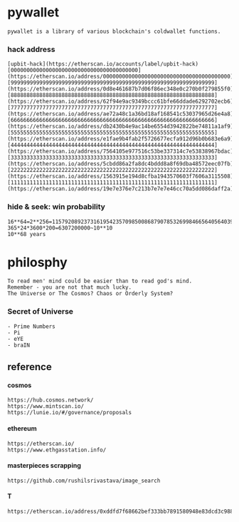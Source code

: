# pywallet
    pywallet is a library of various blockchain's coldwallet functions.
### hack address
    [upbit-hack](https://etherscan.io/accounts/label/upbit-hack)
    [0000000000000000000000000000000000000000](https://etherscan.io/address/0000000000000000000000000000000000000000)
    [9999999999999999999999999999999999999999999999999999999999999999](https://etherscan.io/address/0d8e461687b7d06f86ec348e0c270b0f279855f0)
    [8888888888888888888888888888888888888888888888888888888888888888](https://etherscan.io/address/62f94e9ac9349bccc61bfe66ddade6292702ecb6)
    [7777777777777777777777777777777777777777777777777777777777777777](https://etherscan.io/address/ae72a48c1a36bd18af168541c53037965d26e4a8)
    [6666666666666666666666666666666666666666666666666666666666666666](https://etherscan.io/address/db2430b4e9ac14be6554d3942822be74811a1af9)
    [5555555555555555555555555555555555555555555555555555555555555555](https://etherscan.io/address/e1fae9b4fab2f5726677ecfa912d96b0b683e6a9)
    [4444444444444444444444444444444444444444444444444444444444444444](https://etherscan.io/address/7564105e977516c53be337314c7e53838967bdac)
    [3333333333333333333333333333333333333333333333333333333333333333](https://etherscan.io/address/5cbdd86a2fa8dc4bddd8a8f69dba48572eec07fb)
    [2222222222222222222222222222222222222222222222222222222222222222](https://etherscan.io/address/1563915e194d8cfba1943570603f7606a3115508)
    [1111111111111111111111111111111111111111111111111111111111111111](https://etherscan.io/address/19e7e376e7c213b7e7e7e46cc70a5dd086daff2a)
### hide & seek: win probability
    16**64=2**256=115792089237316195423570985008687907853269984665640564039457584007913129639936~10**78
    365*24*3600*200=6307200000~10**10
    10**68 years

# philosphy
    To read men' mind could be easier than to read god's mind.
    Remember - you are not that much lucky.
    The Universe or The Cosmos? Chaos or Orderly System?
### Secret of Universe
    - Prime Numbers
    - Pi
    - eYE
    - braIN
## reference
#### cosmos
    https://hub.cosmos.network/
    https://www.mintscan.io/
    https://lunie.io/#/governance/proposals
#### ethereum
    https://etherscan.io/
    https://www.ethgasstation.info/
#### masterpieces scrapping
    https://github.com/rushilsrivastava/image_search
#### T
    https://etherscan.io/address/0xddfd7f68662bef333bb7891580948e83dcd3c988
